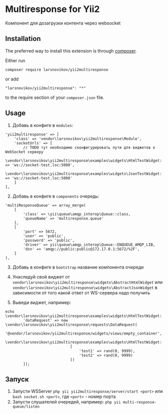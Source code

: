 Multiresponse for Yii2
=========
Компонент для дозагрузки контента через websocket

Installation
------------

The preferred way to install this extension is through [composer](http://getcomposer.org/download/).

Either run

```
composer require larsnovikov/yii2multiresponse
```

or add

```
"larsnovikov/yii2multiresponse": "*"
```

to the require section of your `composer.json` file.


Usage
-----


1. Добавь в конфиге в `modules`:
```
'yii2multiresponse' => [
    'class' => 'vendor\larsnovikov\yii2multiresponse\Module',
    'socketUrls' => [
        // TODO тут необходимо сконфигурировать пути для виджетов к WebSocket серверу
        \vendor\larsnovikov\yii2multiresponse\examples\widgets\HtmlTestWidget::class => 'ws://socket-test.loc:5008',
        \vendor\larsnovikov\yii2multiresponse\examples\widgets\JsonTestWidget::class => 'ws://socket-test.loc:5008'
    ]
],
```

2. Добавь в конфиге в `components` очередь:

```
'multiResponseQueue' => array_merge(
    [
        'class' => \yii\queue\amqp_interop\Queue::class,
        'queueName' => 'multiresponse.queue'
    ],
    [
        'port' => 5672,
        'user' => 'public',
        'password' => 'public',
        'driver' => yii\queue\amqp_interop\Queue::ENQUEUE_AMQP_LIB,
        'dsn' => 'amqp://public:public@172.17.0.1:5672/%2F',
    ]
),
```
3. Добавь в конфиге в `bootstrap` название компонента очереди

4. Унаследуй свой виджет от `vendor\larsnovikov\yii2multiresponse\widgets\AbstractHtmlWidget` или `vendor\larsnovikov\yii2multiresponse\widgets\AbstractJsonWidget` в зависимости от того какой ответ от WS-сервера надо получить

5. Выведи виджет, например:
```
echo \vendor\larsnovikov\yii2multiresponse\examples\widgets\HtmlTestWidget::widget([
        'dataRequest' => new \vendor\larsnovikov\yii2multiresponse\requests\DataRequest(
                             '@vendor/larsnovikov/yii2multiresponse/widgets/views/empty_container',
                             \vendor\larsnovikov\yii2multiresponse\examples\widgets\HtmlTestWidget::class,
                             [
                                 'test1' => rand(0, 9999),
                                 'test2' => rand(0, 9999)
                             ])
        ]);
```

Запуск
-----
1. Запусти WSServer `php yii yii2multiresponse/server/start <port>` или `bash socket.sh <port>`, где `<port>` - номер порта
2. Запусти слушателей очередей, например: `php yii multi-response-queue/listen`
